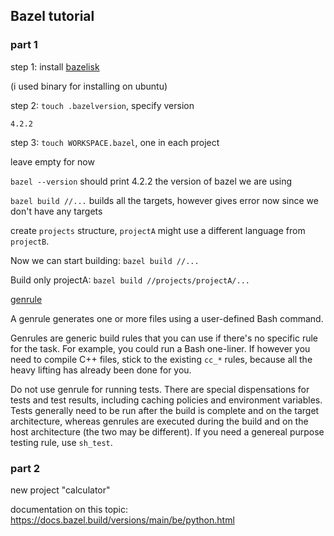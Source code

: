 ## Bazel tutorial

### part 1

step 1: install [bazelisk](https://docs.bazel.build/versions/main/install-bazelisk.html)

(i used binary for installing on ubuntu)

step 2: `touch .bazelversion`, specify version

```
4.2.2
```

step 3: `touch WORKSPACE.bazel`, one in each project

leave empty for now

`bazel --version` should print 4.2.2 the version of bazel we are using

`bazel build //...` builds all the targets, however gives error now since we don't have any targets

create `projects` structure, `projectA` might use a different language from `projectB`.

Now we can start building: `bazel build //...`

Build only projectA: `bazel build //projects/projectA/...`

[genrule](https://docs.bazel.build/versions/main/be/general.html#genrule)

A genrule generates one or more files using a user-defined Bash command.

Genrules are generic build rules that you can use if there's no specific rule for the task. For example, you could run a Bash one-liner. If however you need to compile C++ files, stick to the existing `cc_*` rules, because all the heavy lifting has already been done for you.

Do not use genrule for running tests. There are special dispensations for tests and test results, including caching policies and environment variables. Tests generally need to be run after the build is complete and on the target architecture, whereas genrules are executed during the build and on the host architecture (the two may be different). If you need a genereal purpose testing rule, use `sh_test`.

### part 2

new project "calculator"

documentation on this topic: https://docs.bazel.build/versions/main/be/python.html

